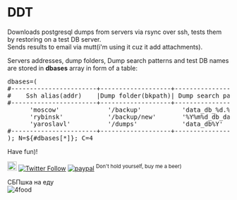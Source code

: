 # DDT

Downloads postgresql dumps from servers via rsync over ssh, tests them by restoring on a test DB server.<br>
Sends results to email via mutt(i'm using it cuz it add attachments).<br>

Servers addresses, dump folders, Dump search patterns and test DB names are stored in <b>dbases</b> array in form of a table:<br>
<pre>
dbases=(
#-----------------------+-------------------+-----------------------------+--------------------------------------+
#    Ssh alias(addr)    |Dump folder(bkpath)| Dump search pattern(dbname) | Test DB name(dbtest) Must be unique! |
#-----------------------+-------------------+-----------------------------+--------------------------------------+
      'moscow'             '/backup'           'data_db_%d.%m.%Y'                   'moscow_data_prod_db'
      'rybinsk'            '/backup/new'       '%Y%m%d_db_data'                     'rybinsk_data_prod_db'
      'yaroslavl'          '/dumps'            'data_db%Y'                          'yar_data_prod_db'
#-----------------------+-------------------+-----------------------------+--------------------------------------+
); N=${#dbases[*]}; C=4
</pre>

Have fun)!

<a href="https://t.me/sshtobash"><img src="https://telegram.org/img/website_icon.svg" width="21"></a>
[![Twitter Follow](https://img.shields.io/twitter/follow/Vaniacer?style=social)](https://twitter.com/Vaniacer)
[![paypal](https://img.shields.io/badge/Donate-PayPal-green.svg)](https://paypal.me/sshto?locale.x=en_US) <sup>Don't hold yourself, buy me a beer)</sup>

СБПшка на еду<br/>
![4food](https://github.com/user-attachments/assets/db4500f2-3399-469c-995e-808b87c48f1e)
